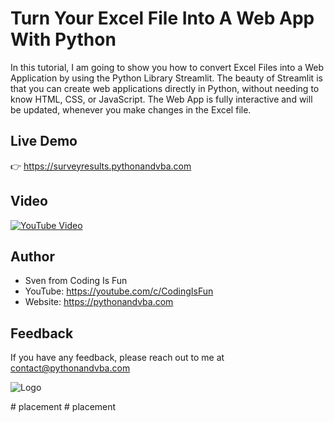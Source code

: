 
# Turn Your Excel File Into A Web App With Python

In this tutorial, I am going to show you how to convert Excel Files into a Web Application by using the Python Library Streamlit. The beauty of Streamlit is that you can create web applications directly in Python, without needing to know HTML, CSS, or JavaScript. The Web App is fully interactive and will be updated, whenever you make changes in the Excel file.

## Live Demo
👉 https://surveyresults.pythonandvba.com

## Video

[![YouTube Video](https://img.youtube.com/vi/7zeAIEPJaoQ/0.jpg)](https://youtu.be/7zeAIEPJaoQ)


## Author

- Sven from Coding Is Fun
- YouTube: https://youtube.com/c/CodingIsFun
- Website: https://pythonandvba.com



## Feedback

If you have any feedback, please reach out to me at contact@pythonandvba.com


![Logo](https://www.pythonandvba.com/banner-img)

#   p l a c e m e n t  
 #   p l a c e m e n t  
 